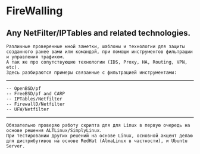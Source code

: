 # FireWalling
Any NetFilter/IPTables and related technologies.
---------------------------------------------------------------------------------------------------------------------------------------------------------------------
    Различные проверенные мной заметки, шаблоны и технологии для защиты созданного ранее вами или командой, при помощи инструментов фильтрации и управления трафиком. 
    А так же про сопутствующие технологии (IDS, Proxy, HA, Routing, VPN, etc).
    Здесь разбираются примеры связанные с фильтрацией инструментами:
---------------------------------------------------------------------------------------------------------------------------------------------------------------------
    -- OpenBSD/pf
    -- FreeBSD/pf and CARP
    -- IPTables/Netfilter
    -- FirewallD/Netfilter
    -- UFW/Netfilter
---------------------------------------------------------------------------------------------------------------------------------------------------------------------
    Обязательно проверяю работу скрипта для для Linux в первую очередь на основе решения ALTLinux/SimplyLinux.
    При тестировании других решений на основе Linux, основной акцент делаю для дистрибутивов на основе RedHat (AlmaLinux в частности), и Ubuntu Server. 
